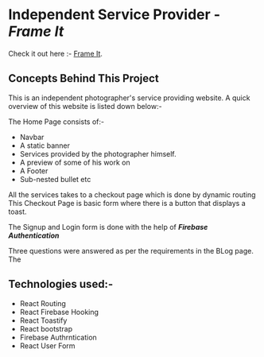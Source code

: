 # Independent Service Provider - **_Frame It_**

Check it out here :- [Frame It](https://github.com/facebook/create-react-app).

## Concepts Behind This Project

This is an independent photographer's service providing website. A quick overview of this website is listed down below:-

The Home Page consists of:-

- Navbar
- A static banner
- Services provided by the photographer himself.
- A preview of some of his work on
- A Footer
- Sub-nested bullet etc

All the services takes to a checkout page which is done by dynamic routing
This Checkout Page is basic form where there is a button that displays a toast.

The Signup and Login form is done with the help of **_Firebase Authentication_**

Three questions were answered as per the requirements in the BLog page. The

## Technologies used:-

- React Routing
- React Firebase Hooking
- React Toastify
- React bootstrap
- Firebase Authrntication
- React User Form
